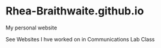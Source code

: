 # Rhea-Braithwaite.github.io
My personal website

See Websites I hve worked on in Communications Lab Class

